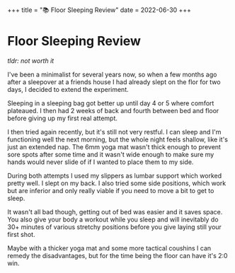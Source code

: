 +++
title = "📚 Floor Sleeping Review"
date = 2022-06-30
+++

# Floor Sleeping Review

_tldr: not worth it_

I've been a minimalist for several years now, so when a few months ago after a sleepover at a friends house I had already slept on the flor for two days, I decided to extend the experiment.

Sleeping in a sleeping bag got better up until day 4 or 5 where comfort plateaued. I then had 2 weeks of back and fourth between bed and floor before giving up my first real attempt.

I then tried again recently, but it's still not very restful.
I can sleep and I'm functioning well the next morning, but the whole night feels shallow, like it's just an extended nap. The 6mm yoga mat wasn't thick enough to prevent sore spots after some time and it wasn't wide enough to make sure my hands would never slide of if I wanted to place them to my side.

During both attempts I used my slippers as lumbar support which worked pretty well. I slept on my back. I also tried some side positions, which work but are inferior and only really viable if you need to move a bit to get to sleep.

It wasn't all bad though, getting out of bed was easier and it saves space. You also give your body a workout while you sleep and will inevitably do 30+ minutes of various stretchy positions before you give laying still your first shot.

Maybe with a thicker yoga mat and some more tactical coushins I can remedy the disadvantages, but for the time being the floor can have it's 2:0 win.
